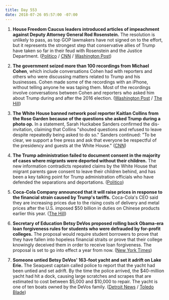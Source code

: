 ```yaml
---
title: Day 553
date: 2018-07-26 05:57:00 -07:00
---
```


1. **House Freedom Caucus leaders introduced articles of impeachment against Deputy Attorney General Rod Rosenstein.** The resolution is unlikely to pass, as top GOP lawmakers have not signed on to the effort, but it represents the strongest step that conservative allies of Trump have taken so far in their feud with Rosenstein and the Justice Department. ([Politico](https://www.politico.com/story/2018/07/25/house-conservatives-move-to-impeach-rosenstein-743238) / [CNN](https://www.cnn.com/2018/07/25/politics/rosenstein-impeachment-resolution/index.html) / [Washington Post](https://www.washingtonpost.com/politics/conservative-lawmakers-introduce-resolution-calling-for-impeachment-of-rod-rosenstein-who-oversees-special-counsel-probe-on-russia/2018/07/25/fe8ee304-9060-11e8-bcd5-9d911c784c38_story.html?utm_term=.9008034423d8))

2. **The government seized more than 100 recordings from Michael Cohen**, which include conversations Cohen had with reporters and others who were discussing matters related to Trump and his businesses. Cohen made some of the recordings with an iPhone, without telling anyone he was taping them. Most of the recordings involve conversations between Cohen and reporters who asked him about Trump during and after the 2016 election. ([Washington Post](https://www.washingtonpost.com/politics/im-not-going-to-be-a-punching-bag-anymore-inside-michael-cohens-break-with-trump/2018/07/25/2471797a-9024-11e8-bcd5-9d911c784c38_story.html?noredirect=on&utm_term=.d610e9adf318) / [The Hill](http://thehill.com/blogs/blog-briefing-room/398939-government-seized-more-than-100-trump-related-tapes-from-cohen))

3. **The White House banned network pool reporter Kaitlan Collins from the Rose Garden because of the questions she asked Trump during a photo op.** In a statement, Sarah Huckabee Sanders confirmed the dis-invitation, claiming that Collins "shouted questions and refused to leave despite repeatedly being asked to do so." Sanders continued: "To be clear, we support a free press and ask that everyone be respectful of the presidency and guests at the White House." ([CNN](https://money.cnn.com/2018/07/25/media/white-house-kaitlan-collins-press-pool/index.html))

4. **The Trump administration failed to document consent in the majority of cases where migrants were deported without their children.** The new information contradicts repeated claims by the White House that migrant parents gave consent to leave their children behind, and has been a key talking point for Trump administration officials who have defended the separations and deportations. ([Politico](https://www.politico.com/story/2018/07/25/deported-migrants-leaving-children-behind-712088))

5. **Coca-Cola Company announced that it will raise prices in response to the financial strain caused by Trump's tariffs.** Coca-Cola's CEO said they are increasing prices due to the rising costs of delivery and metal prices after the U.S. imposed $50 billion in duties on Chinese products earlier this year. ([The Hill](http://thehill.com/policy/finance/398926-coca-cola-raises-soda-prices-due-to-tariffs))

6. **Secretary of Education Betsy DeVos proposed rolling back Obama-era loan forgiveness rules for students who were defrauded by for-profit colleges.** The proposal would require student borrowers to prove that they have fallen into hopeless financial straits or prove that their college knowingly deceived them in order to receive loan forgiveness. The proposal is set to go into effect a year from now. ([New York Times](https://www.nytimes.com/2018/07/25/us/politics/betsy-devos-debt-relief-for-profit-colleges.html))

7. **Someone untied Betsy DeVos' 163-foot yacht and set it adrift on Lake Erie.** The Seaquest captain called police to report that the yacht had been untied and set adrift. By the time the police arrived, the $40-million yacht had hit a dock, causing large scratches and scrapes that are estimated to cost between $5,000 and $10,000 to repair. The yacht is one of ten boats owned by the DeVos family. ([Detroit News](https://www.detroitnews.com/story/news/local/michigan/2018/07/26/political-insider-devos-yacht-adrift-ohio/832966002/) / [Toledo Blade](http://www.toledoblade.com/local/2018/07/25/DeVos-40-million-yacht-vandalized-at-Huron-dock-npr.html))